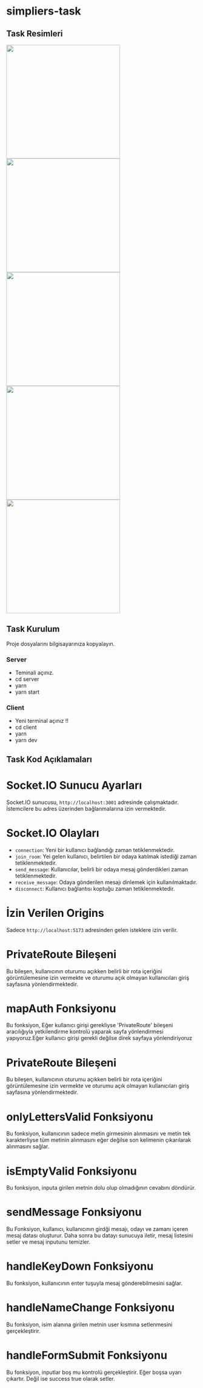 # simpliers-task

## Task Resimleri
<p float="left">
      <img src="https://github.com/tgcegkceoglu/simpliers-task/assets/74832430/3ccef663-b621-4d8a-88a5-ad27de498f8f" width="300" />
      <img src="https://github.com/tgcegkceoglu/simpliers-task/assets/74832430/96facb1e-2b05-4363-8620-f3b3fa744e65" width="300" />
   <br>
     <img src="https://github.com/tgcegkceoglu/simpliers-task/assets/74832430/94bf966f-a5de-4946-8338-09b34bb588bf" width="300" />   
    <img src="https://github.com/tgcegkceoglu/simpliers-task/assets/74832430/9d3ef14b-4e56-4994-a4b5-e79362eed18e" width="300"/> 
  <br>
  <img src="https://github.com/tgcegkceoglu/simpliers-task/assets/74832430/1ba0a4ac-916d-4e4b-bb42-7ae45461c095" width="300" />
</p>

## Task Kurulum
Proje dosyalarını bilgisayarınıza kopyalayın.
### Server
- Teminali açınız.
- cd server
- yarn
- yarn start

### Client
- Yeni terminal açınız !!
- cd client
- yarn
- yarn dev

## Task Kod Açıklamaları

# Socket.IO Sunucu Ayarları
Socket.IO sunucusu, `http://localhost:3001` adresinde çalışmaktadır. İstemcilere bu adres üzerinden bağlanmalarına izin vermektedir.

# Socket.IO Olayları
- `connection`: Yeni bir kullanıcı bağlandığı zaman tetiklenmektedir.
- `join_room`: Yei gelen kullanıcı, belirtilen bir odaya katılmak istediği zaman tetiklenmektedir.
- `send_message`: Kullanıcılar, belirli bir odaya mesaj gönderdikleri zaman tetiklenmektedir.
- `receive_message`: Odaya gönderilen mesajı dinlemek için kullanılmaktadır.
- `disconnect`: Kullanıcı bağlantısı koptuğu zaman tetiklenmektedir.

# İzin Verilen Origins
Sadece `http://localhost:5173` adresinden gelen isteklere izin verilir.

# PrivateRoute Bileşeni
Bu bileşen, kullanıcının oturumu açıkken belirli bir rota içeriğini görüntülemesine izin vermekte ve oturumu açık olmayan kullanıcıları giriş sayfasına yönlendirmektedir.

# mapAuth Fonksiyonu
Bu fonksiyon, Eğer kullanıcı girişi gerekliyse  'PrivateRoute' bileşeni aracılığıyla yetkilendirme kontrolü yaparak sayfa yönlendirmesi yapıyoruz.Eğer kullanıcı girişi gerekli değilse direk sayfaya yönlendiriyoruz

# PrivateRoute Bileşeni
Bu bileşen, kullanıcının oturumu açıkken belirli bir rota içeriğini görüntülemesine izin vermekte ve oturumu açık olmayan kullanıcıları giriş sayfasına yönlendirmektedir.

# onlyLettersValid Fonksiyonu
Bu fonksiyon, kullanıcının sadece metin girmesinin alınmasını ve metin tek karakterliyse tüm metinin alınmasını eğer değilse son kelimenin çıkarılarak alınmasını sağlar.

# isEmptyValid Fonksiyonu
Bu fonksiyon, inputa girilen metnin dolu olup olmadığının cevabını döndürür.

# sendMessage Fonksiyonu
Bu Fonksiyon, kullanıcı, kullanıcının girdği mesajı, odayı ve zamanı içeren mesaj datası oluşturur. Daha sonra bu datayı sunucuya iletir, mesaj listesini setler ve mesaj inputunu temizler.

# handleKeyDown Fonksiyonu
Bu fonksiyon, kullanıcının enter tuşuyla mesaj gönderebilmesini sağlar.

# handleNameChange Fonksiyonu 
Bu fonksiyon, isim alanına girilen metnin user kısmına setlenmesini gerçekleştirir.

# handleFormSubmit Fonksiyonu
Bu fonksiyon, inputlar boş mu kontrolü gerçekleştirir. Eğer boşsa uyarı çıkartır. Değil ise success true olarak setler.

